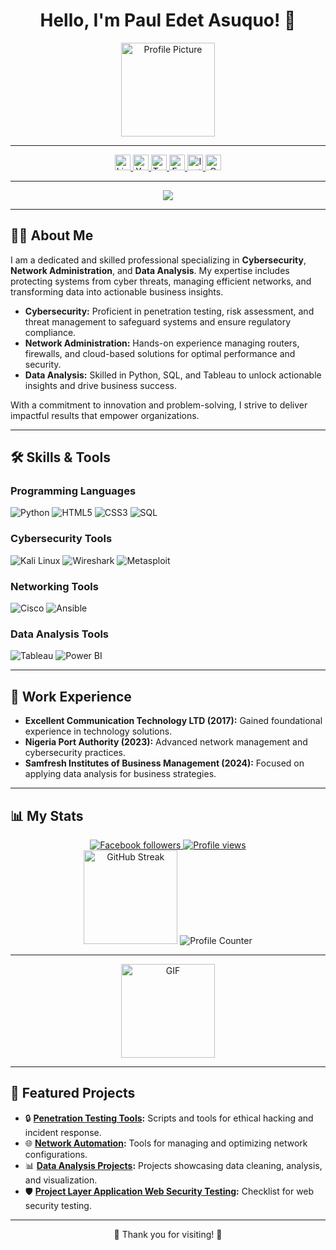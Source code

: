 <h1 align="center">Hello, I'm Paul Edet Asuquo! 👋</h1>

<div align="center">
  <img height="150" src="https://avatars.githubusercontent.com/u/190727191?v=4" alt="Profile Picture"/>
</div>

---

<div align="center">
  <a href="https://www.linkedin.com/in/paul-asuquo-6a0341342" target="_blank">
    <img src="https://img.shields.io/static/v1?message=LinkedIn&logo=linkedin&label=&color=0077B5&logoColor=white&labelColor=&style=for-the-badge" height="25" alt="LinkedIn" />
  </a>
  <a href="https://www.youtube.com/@paulasuquo3131" target="_blank">
    <img src="https://img.shields.io/static/v1?message=YouTube&logo=youtube&label=&color=FF0000&logoColor=white&labelColor=&style=for-the-badge" height="25" alt="YouTube" />
  </a>
  <a href="https://x.com/pauloshan0000?t=BXx-jwO4NxAHQqv36zfk2w&s=09" target="_blank">
    <img src="https://img.shields.io/static/v1?message=Twitter&logo=twitter&label=&color=1DA1F2&logoColor=white&labelColor=&style=for-the-badge" height="25" alt="Twitter" />
  </a>
  <a href="https://www.facebook.com/profile.php?id=100086574016854" target="_blank">
    <img src="https://img.shields.io/static/v1?message=Facebook&logo=facebook&label=&color=1877F2&logoColor=white&labelColor=&style=for-the-badge" height="25" alt="Facebook" />
  </a>
  <a href="https://www.instagram.com/pauloshan00000" target="_blank">
    <img src="https://img.shields.io/static/v1?message=Instagram&logo=instagram&label=&color=E4405F&logoColor=white&labelColor=&style=for-the-badge" height="25" alt="Instagram" />
  </a>
  <a href="mailto:pauloshan0000@gmail.com" target="_blank">
    <img src="https://img.shields.io/static/v1?message=Gmail&logo=gmail&label=&color=D14836&logoColor=white&labelColor=&style=for-the-badge" height="25" alt="Gmail" />
  </a>
</div>

---

<p align="center">
  <img src="https://readme-typing-svg.demolab.com/?lines=Cybersecurity%20Specialist;Network%20Administrator;Data%20Analyst;Always%20learning%20new%20technologies&font=Fira%20Code&center=true&width=440&height=45&color=ff6e96&vCenter=true&pause=1000&size=22" />
</p>

---

## 👨‍💻 About Me

I am a dedicated and skilled professional specializing in **Cybersecurity**, **Network Administration**, and **Data Analysis**. My expertise includes protecting systems from cyber threats, managing efficient networks, and transforming data into actionable business insights.

- **Cybersecurity:** Proficient in penetration testing, risk assessment, and threat management to safeguard systems and ensure regulatory compliance.
- **Network Administration:** Hands-on experience managing routers, firewalls, and cloud-based solutions for optimal performance and security.
- **Data Analysis:** Skilled in Python, SQL, and Tableau to unlock actionable insights and drive business success.

With a commitment to innovation and problem-solving, I strive to deliver impactful results that empower organizations.

---

## 🛠️ Skills & Tools

### **Programming Languages**
![Python](https://img.shields.io/badge/Python-3670A0?style=for-the-badge&logo=python&logoColor=ffdd54)
![HTML5](https://img.shields.io/badge/HTML5-E34F26?style=for-the-badge&logo=html5&logoColor=white)
![CSS3](https://img.shields.io/badge/CSS3-1572B6?style=for-the-badge&logo=css3&logoColor=white)
![SQL](https://img.shields.io/badge/SQL-4479A1?style=for-the-badge&logo=sqlite&logoColor=white)

### **Cybersecurity Tools**
![Kali Linux](https://img.shields.io/badge/Kali_Linux-557C94?style=for-the-badge&logo=kalilinux&logoColor=white)
![Wireshark](https://img.shields.io/badge/Wireshark-1679A7?style=for-the-badge&logo=wireshark&logoColor=white)
![Metasploit](https://img.shields.io/badge/Metasploit-7A569E?style=for-the-badge&logo=metasploit&logoColor=white)

### **Networking Tools**
![Cisco](https://img.shields.io/badge/Cisco-1BA0D7?style=for-the-badge&logo=cisco&logoColor=white)
![Ansible](https://img.shields.io/badge/Ansible-EE0000?style=for-the-badge&logo=ansible&logoColor=white)

### **Data Analysis Tools**
![Tableau](https://img.shields.io/badge/Tableau-E97627?style=for-the-badge&logo=tableau&logoColor=white)
![Power BI](https://img.shields.io/badge/Power_BI-F2C811?style=for-the-badge&logo=powerbi&logoColor=black)

---

## 💼 Work Experience

- **Excellent Communication Technology LTD (2017):** Gained foundational experience in technology solutions.
- **Nigeria Port Authority (2023):** Advanced network management and cybersecurity practices.
- **Samfresh Institutes of Business Management (2024):** Focused on applying data analysis for business strategies.

---

## 📊 My Stats

<div align="center">
  <a href="https://www.facebook.com/profile.php?id=100086574016854" target="_blank">
    <img alt="Facebook followers" title="Facebook Followers" src="https://img.shields.io/badge/Followers-1.5k-blue?style=for-the-badge&logo=facebook&logoColor=white" />
  </a>
  <a href="https://www.facebook.com/profile.php?id=100086574016854" target="_blank">
    <img alt="Profile views" title="Profile Views" src="https://img.shields.io/badge/Views-3k-blue?style=for-the-badge&logo=facebook&logoColor=white" />
  </a>
</div>

<div align="center">
  <img src="https://streak-stats.demolab.com?user=Pauloshan&locale=en&mode=daily&theme=dark&hide_border=false&border_radius=5&order=3" height="150" alt="GitHub Streak" />
  <img src="https://profile-counter.glitch.me/Pauloshan/count.svg?" alt="Profile Counter" />
</div>

---

<div align="center">
  <img height="150" src="https://i.postimg.cc/RCjRzrNx/214122618-1bf43327-cdef-456e-81fe-fc71a9070c07.gif" alt="GIF" />
</div>

---

## 🚀 Featured Projects

- 🔒 **[Penetration Testing Tools](https://github.com/Pauloshan/Pauloshan-portfolio-/tree/main/Penetration%20testing%20tools):** Scripts and tools for ethical hacking and incident response.
- 🌐 **[Network Automation](https://github.com/Pauloshan/Pauloshan-portfolio-/tree/main/Network%20Automation%20projects):** Tools for managing and optimizing network configurations.
- 📊 **[Data Analysis Projects](https://github.com/Pauloshan/Pauloshan-portfolio-/tree/main/Data%20Analysis%20projects):** Projects showcasing data cleaning, analysis, and visualization.
- 🛡️ **[Project Layer Application Web Security Testing](https://github.com/Pauloshan/Pauloshan-portfolio-/tree/main/Project%20Layer%20Application%20Web%20Security%20Testing%20Checklist):** Checklist for web security testing.

---

<p align="center">🌟 Thank you for visiting! 🌟</p>